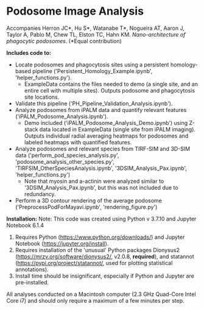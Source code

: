 # Podosome Image Analysis 

Accompanies Herron JC\*, Hu S\*, Watanabe T\*, Nogueira AT, Aaron J, Taylor A, Pablo M, Chew TL, Elston TC, Hahn KM. <i>Nano-architecture of phagocytic podosomes</i>. (\*Equal contribution)


__Includes code to:__
- Locate podosomes and phagocytosis sites using a persistent homology-based pipeline ('Persistent_Homology_Example.ipynb', 'helper_functions.py').
	- ExampleData contains the files needed to demo (a single site, and an entire cell with multiple sites). Outputs podosome and phagocytosis site locations.
- Validate this pipeline ('PH_Pipeline_Validation_Analysis.ipynb').
- Analyze podosomes from iPALM data and quantify relevant features ('iPALM_Podosome_Analysis.ipynb').
	- Demo included ('iPALM_Podosome_Analysis_Demo.ipynb') using Z-stack data located in ExampleData (single site from iPALM imaging). Outputs individual radial averaging heatmaps for podosomes and labeled heatmaps with quantified features.
- Analyze podosomes and relevant species from TIRF-SIM and 3D-SIM data ('perform_pod_species_analysis.py', 'podosome_analysis_other_species.py', 'TIRFSIM_OtherSpeciesAnalysis.ipynb', '3DSIM_Analysis_Pax.ipynb', 'helper_functions.py')
	- Note that myosin and a-actinin were analyzed similar to '3DSIM_Analysis_Pax.ipynb', but this was not included due to redundancy.
- Perform a 3D contour rendering of the average podosome ('PreprocessPodForMayavi.ipynb', 'rendering_figure.py')


__Installation:__
Note: This code was created using Python v 3.7.10 and Jupyter Notebook 6.1.4
1. Requires Python (https://www.python.org/downloads/) and Jupyter Notebook (https://jupyter.org/install).
2. Requires installation of the 'unusual' Python packages Dionysus2 (https://mrzv.org/software/dionysus2/, v2.0.8, __required__), and statannot (https://pypi.org/project/statannot/, used for plotting statistical annotations). 
3. Install time should be insignificant, especially if Python and Jupyter are pre-installed. 

All analyses conducted on a Macintosh computer (2.3 GHz Quad-Core Intel Core i7) and should only require a maximum of a few minutes per step.




